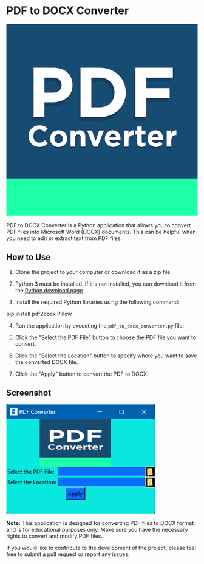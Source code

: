 # PDF to DOCX Converter

![PDF to DOCX Converter](pdfimage.png)

PDF to DOCX Converter is a Python application that allows you to convert PDF files into Microsoft Word (DOCX) documents. This can be helpful when you need to edit or extract text from PDF files.

## How to Use

1. Clone the project to your computer or download it as a zip file.

2. Python 3 must be installed. If it's not installed, you can download it from the [Python download page](https://www.python.org/downloads/).

3. Install the required Python libraries using the following command:

pip install pdf2docx Pillow

4. Run the application by executing the `pdf_to_docx_converter.py` file.

5. Click the "Select the PDF File" button to choose the PDF file you want to convert.

6. Click the "Select the Location" button to specify where you want to save the converted DOCX file.

7. Click the "Apply" button to convert the PDF to DOCX.

## Screenshot

![Application Screenshot](screenshot.png)

**Note:** This application is designed for converting PDF files to DOCX format and is for educational purposes only. Make sure you have the necessary rights to convert and modify PDF files.

If you would like to contribute to the development of the project, please feel free to submit a pull request or report any issues.

